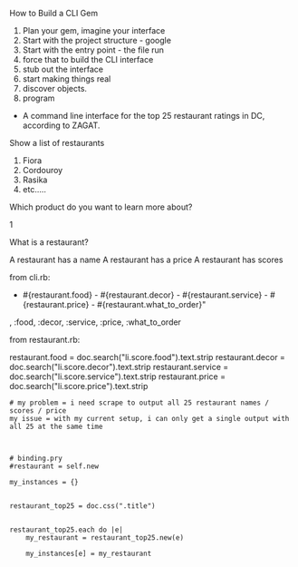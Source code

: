 How to Build a CLI Gem

1. Plan your gem, imagine your interface
2. Start with the project structure - google
3. Start with the entry point - the file run
4. force that to build the CLI interface
5. stub out the interface
6. start making things real
7. discover objects.
8. program



- A command line interface for the top 25 restaurant ratings in DC, according to ZAGAT.


Show a list of restaurants

1. Fiora
2. Cordouroy
3. Rasika
4. etc.....

Which product do you want to learn more about?

1

What is a restaurant?

A restaurant has a name
A restaurant has a price
A restaurant has scores




from cli.rb:

- #{restaurant.food} - #{restaurant.decor} - #{restaurant.service} - #{restaurant.price} - #{restaurant.what_to_order}"


, :food, :decor, :service, :price, :what_to_order




from restaurant.rb:

restaurant.food = doc.search("li.score.food").text.strip
restaurant.decor = doc.search("li.score.decor").text.strip
restaurant.service = doc.search("li.score.service").text.strip
restaurant.price = doc.search("li.score.price").text.strip


    # my problem = i need scrape to output all 25 restaurant names / scores / price
    my issue = with my current setup, i can only get a single output with all 25 at the same time



    # binding.pry
    #restaurant = self.new

    my_instances = {}


    restaurant_top25 = doc.css(".title")


    restaurant_top25.each do |e|
        my_restaurant = restaurant_top25.new(e)

        my_instances[e] = my_restaurant
